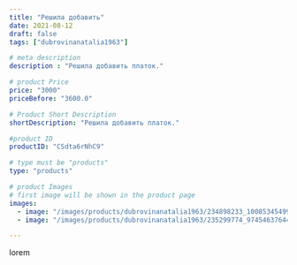 ```yaml
---
title: "Решила добавить"
date: 2021-08-12
draft: false
tags: ["dubrovinanatalia1963"]

# meta description
description : "Решила добавить платок."

# product Price
price: "3000"
priceBefore: "3600.0"

# Product Short Description
shortDescription: "Решила добавить платок."

#product ID
productID: "CSdta6rNhC9"

# type must be "products"
type: "products"

# product Images
# first image will be shown in the product page
images:
  - image: "/images/products/dubrovinanatalia1963/234898233_1008534549962401_6044224885448291192_n.jpg"
  - image: "/images/products/dubrovinanatalia1963/235299774_974546376444788_8673999580592791436_n.jpg"

---
```

lorem

